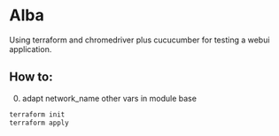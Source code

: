 # Alba

Using terraform and chromedriver plus cucucumber for testing a webui application.

## How to:

0) adapt network_name other vars in module base

```bash
terraform init
terraform apply
```
